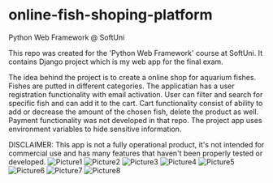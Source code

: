 # online-fish-shoping-platform

Python Web Framework @ SoftUni

This repo was created for the 'Python Web Framework' course at SoftUni. It contains Django project which is my web app for the final exam.

The idea behind the project is to create a online shop for aquarium fishes. Fishes are putted in different categories.
The applicatian has a user registration functionality with email activation. User can filter and search for specific fish and can add it to the cart.
Cart functionality consist of ability to add or decrease the amount of the chosen fish, delete the product as well.
Payment functionality was not developed in that repo. 
The project app uses environment variables to hide sensitive information.

DISCLAIMER: This app is not a fully operational product, it's not intended for commercial use and has many features that haven't been properly tested or developed.
![Picture1](https://user-images.githubusercontent.com/94559783/205304997-a8b94efe-0d25-43ec-b055-3d50f846806c.png)
![Picture2](https://user-images.githubusercontent.com/94559783/205305022-012106e0-4723-4f5e-8359-99ebd2f7db31.png)
![Picture3](https://user-images.githubusercontent.com/94559783/205305028-545261b0-3779-4eaf-a3ad-92e767a3f560.png)
![Picture4](https://user-images.githubusercontent.com/94559783/205305036-7a639eaa-5b0c-4f68-99b4-fa948b753c7a.png)
![Picture5](https://user-images.githubusercontent.com/94559783/205305052-8444bee1-b609-443c-ae19-2b2868f3c47e.png)
![Picture6](https://user-images.githubusercontent.com/94559783/205305060-40282832-2c66-4101-8636-5ca607126c9f.png)
![Picture7](https://user-images.githubusercontent.com/94559783/205305069-4d7cecd7-7b8d-46db-9355-5226012830d2.png)
![Picture8](https://user-images.githubusercontent.com/94559783/205305077-66342d52-26ff-4389-963a-7052b7e7e04a.png)
